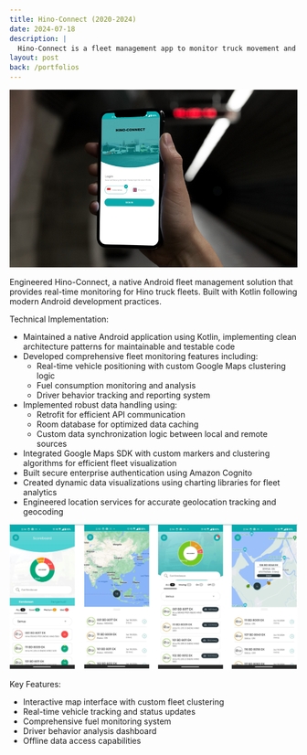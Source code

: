 ```yaml
---
title: Hino-Connect (2020-2024)
date: 2024-07-18
description: |
  Hino-Connect is a fleet management app to monitor truck movement and other data. 
layout: post
back: /portfolios
---
```

<img src="/assets/images/portfolios/hino-connect.jpeg" class="h-96 w-full object-cover"/>

Engineered Hino-Connect, a native Android fleet management solution that provides real-time monitoring for Hino truck fleets. Built with Kotlin following modern Android development practices.

Technical Implementation:
- Maintained a native Android application using Kotlin, implementing clean architecture patterns for maintainable and testable code
- Developed comprehensive fleet monitoring features including:
  - Real-time vehicle positioning with custom Google Maps clustering logic
  - Fuel consumption monitoring and analysis
  - Driver behavior tracking and reporting system
- Implemented robust data handling using:
  - Retrofit for efficient API communication
  - Room database for optimized data caching
  - Custom data synchronization logic between local and remote sources
- Integrated Google Maps SDK with custom markers and clustering algorithms for efficient fleet visualization
- Built secure enterprise authentication using Amazon Cognito
- Created dynamic data visualizations using charting libraries for fleet analytics
- Engineered location services for accurate geolocation tracking and geocoding

<img src="/assets/images/portfolios/hino-connect-all.jpg" class="w-full object-center" style="border-radius: 0 !important;"/>


Key Features:
- Interactive map interface with custom fleet clustering
- Real-time vehicle tracking and status updates
- Comprehensive fuel monitoring system
- Driver behavior analysis dashboard
- Offline data access capabilities
